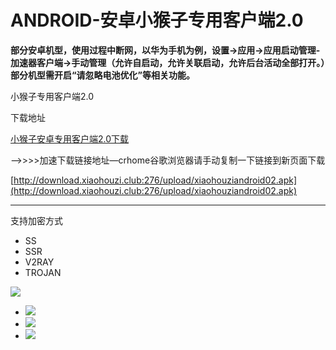 # ANDROID-安卓小猴子专用客户端2.0



**部分安卓机型，使用过程中断网，以华为手机为例，设置->应用->应用启动管理-加速器客户端->手动管理（允许自启动，允许关联启动，允许后台活动全部打开。）部分机型需开启“请忽略电池优化”等相关功能。**

小猴子专用客户端2.0

下载地址

[小猴子安卓专用客户端2.0下载](https://www.shenlejiang.xyz/upload/xiaohouzi2/xiaohouziandroid02.apk)

—->>>>加速下载链接地址—crhome谷歌浏览器请手动复制一下链接到新页面下载

[http://download.xiaohouzi.club:276/upload/xiaohouziandroid02.apk](http://download.xiaohouzi.club:276/upload/xiaohouziandroid02.apk)

***

支持加密方式

* SS
* SSR
* V2RAY
* TROJAN

![](https://www.shenlejiang.xyz/wp-content/uploads/2020/04/12323.png)

* ![](https://www.shenlejiang.xyz/wp-content/uploads/2022/05/IMG\_20220502\_183026-492x1024.jpg)
* ![](https://www.shenlejiang.xyz/wp-content/uploads/2022/05/Screenshot\_2022\_0502\_183115-473x1024.jpg)
* ![](https://www.shenlejiang.xyz/wp-content/uploads/2022/05/Screenshot\_2022\_0502\_183135-473x1024.jpg)

